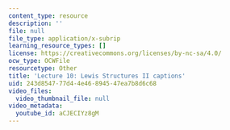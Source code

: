 ```yaml
---
content_type: resource
description: ''
file: null
file_type: application/x-subrip
learning_resource_types: []
license: https://creativecommons.org/licenses/by-nc-sa/4.0/
ocw_type: OCWFile
resourcetype: Other
title: 'Lecture 10: Lewis Structures II captions'
uid: 243d8547-77d4-4e46-8945-47ea7b8d6c68
video_files:
  video_thumbnail_file: null
video_metadata:
  youtube_id: aCJECIYz8gM
---
```

